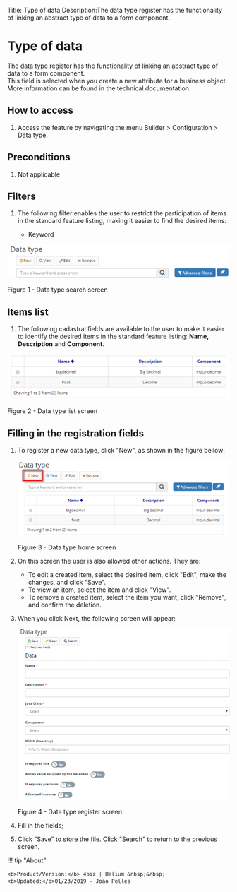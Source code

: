 Title: Type of data
Description:The data type register has the functionality of linking an abstract type of data to a form component.  
# Type of data  

The data type register has the functionality of linking an abstract type of data to a form component.  
This field is selected when you create a new attribute for a business object. More information can be found in the technical documentation.  

## How to access  

1. Access the feature by navigating the menu Builder > Configuration > Data type.    

## Preconditions

1. Not applicable  
 
## Filters  

1. The following filter enables the user to restrict the participation of items in the standard feature listing, making it easier to find the desired items:  

    * Keyword  

![Screenshot](images/Data-type-fig01.png)

Figure 1 - Data type search screen  

## Items list  

1. The following cadastral fields are available to the user to make it easier to identify the desired items in the standard feature listing: **Name, Description** and **Component**.  

![Screenshot](images/Data-type-fig02.png) 

Figure 2 - Data type list screen  

## Filling in the registration fields  

1. To register a new data type, click "New", as shown in the figure bellow:  

    ![Screenshot](images/Data-type-fig03.png)
    
    Figure 3 - Data type home screen  

2. On this screen the user is also allowed other actions. They are:  

    - To edit a created item, select the desired item, click "Edit", make the changes, and click "Save".  
    - To view an item, select the item and click "View".  
    - To remove a created item, select the item you want, click "Remove", and confirm the deletion.  

3. When you click Next, the following screen will appear:  

    ![Screenshot](images/Data-type-fig04.png)
    
    Figure 4 - Data type register screen

4. Fill in the fields;  
5. Click "Save" to store the file. Click "Search" to return to the previous screen.  



!!! tip "About"

    <b>Product/Version:</b> 4biz | Helium &nbsp;&nbsp;
    <b>Updated:</b>01/23/2019 - João Pelles  
